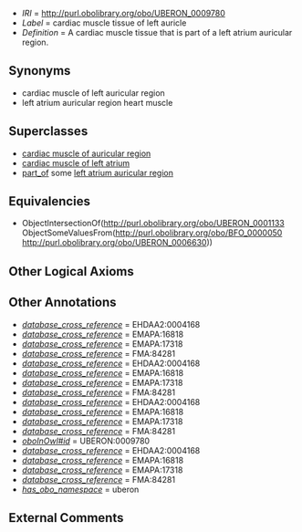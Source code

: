  * *IRI* = http://purl.obolibrary.org/obo/UBERON_0009780
 * *Label* = cardiac muscle tissue of left auricle
 * *Definition* = A cardiac muscle tissue that is part of a left atrium auricular region.

## Synonyms

 * cardiac muscle of left auricular region
 * left atrium auricular region heart muscle

## Superclasses

 * [cardiac muscle of auricular region](../../UBERON/78/UBERON_0003378.md)
 * [cardiac muscle of left atrium](../../UBERON/80/UBERON_0003380.md)
 * [part_of](../../BFO/50/BFO_0000050.md) some [left atrium auricular region](../../UBERON/30/UBERON_0006630.md)

## Equivalencies

 * ObjectIntersectionOf(<http://purl.obolibrary.org/obo/UBERON_0001133> ObjectSomeValuesFrom(<http://purl.obolibrary.org/obo/BFO_0000050> <http://purl.obolibrary.org/obo/UBERON_0006630>))

## Other Logical Axioms


## Other Annotations

 * *[database_cross_reference](../../ef/oboInOwl#hasDbXref.md)* = EHDAA2:0004168
 * *[database_cross_reference](../../ef/oboInOwl#hasDbXref.md)* = EMAPA:16818
 * *[database_cross_reference](../../ef/oboInOwl#hasDbXref.md)* = EMAPA:17318
 * *[database_cross_reference](../../ef/oboInOwl#hasDbXref.md)* = FMA:84281
 * *[database_cross_reference](../../ef/oboInOwl#hasDbXref.md)* = EHDAA2:0004168
 * *[database_cross_reference](../../ef/oboInOwl#hasDbXref.md)* = EMAPA:16818
 * *[database_cross_reference](../../ef/oboInOwl#hasDbXref.md)* = EMAPA:17318
 * *[database_cross_reference](../../ef/oboInOwl#hasDbXref.md)* = FMA:84281
 * *[database_cross_reference](../../ef/oboInOwl#hasDbXref.md)* = EHDAA2:0004168
 * *[database_cross_reference](../../ef/oboInOwl#hasDbXref.md)* = EMAPA:16818
 * *[database_cross_reference](../../ef/oboInOwl#hasDbXref.md)* = EMAPA:17318
 * *[database_cross_reference](../../ef/oboInOwl#hasDbXref.md)* = FMA:84281
 * *[oboInOwl#id](../../id/oboInOwl#id.md)* = UBERON:0009780
 * *[database_cross_reference](../../ef/oboInOwl#hasDbXref.md)* = EHDAA2:0004168
 * *[database_cross_reference](../../ef/oboInOwl#hasDbXref.md)* = EMAPA:16818
 * *[database_cross_reference](../../ef/oboInOwl#hasDbXref.md)* = EMAPA:17318
 * *[database_cross_reference](../../ef/oboInOwl#hasDbXref.md)* = FMA:84281
 * *[has_obo_namespace](../../ce/oboInOwl#hasOBONamespace.md)* = uberon

## External Comments

